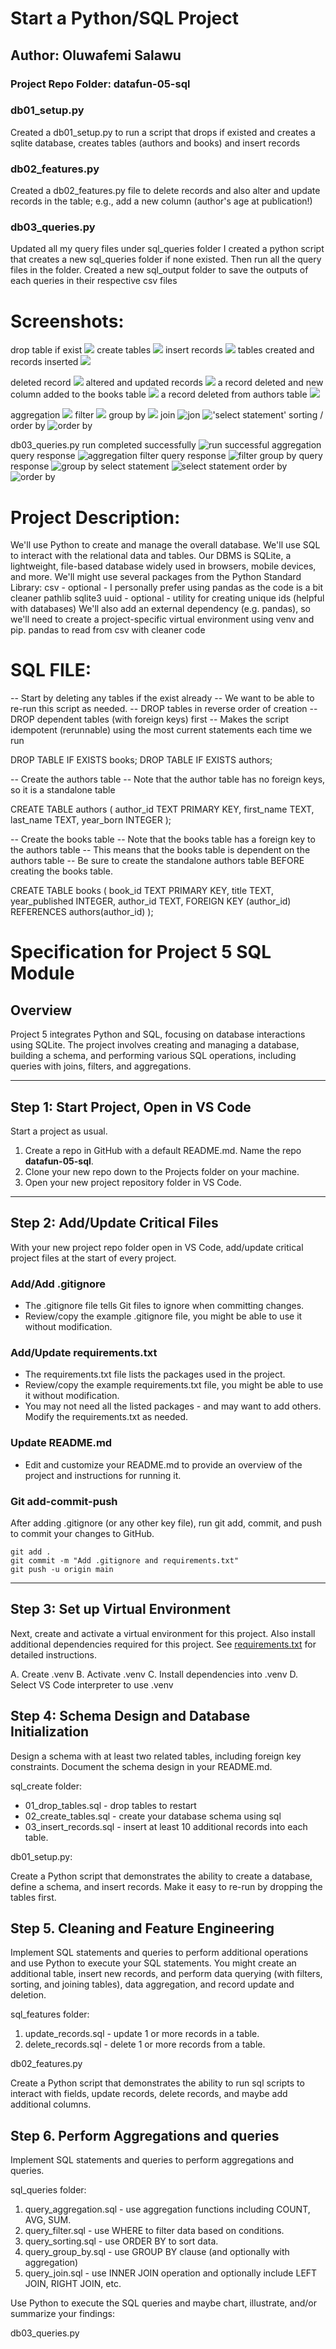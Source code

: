# Start a Python/SQL Project

## Author: Oluwafemi Salawu
### Project Repo Folder: datafun-05-sql

### db01_setup.py
Created a db01_setup.py to run a script that drops if existed and creates a sqlite database, creates tables (authors and books) and insert records

### db02_features.py
Created a db02_features.py file to delete records and also alter and update records in the table; e.g., add a new column (author's age at publication!)

### db03_queries.py
Updated all my query files under sql_queries folder
I created a python script that creates a new sql_queries folder if none existed. 
Then run all the query files in the folder.
Created a new sql_output folder to save the outputs of each queries in their respective csv files

# Screenshots:
drop table if exist
![](image-1.png)
create tables
![](image-2.png)
insert records
![](image-3.png)
tables created and records inserted
![](image.png)

deleted record
![](image-4.png)
altered and updated records
![](image-5.png)
a record deleted and new column added to the books table
![](image-6.png)
a record deleted from authors table
![](image-7.png)

aggregation
![](image-8.png)
filter
![](image-9.png)
group by
![](image-10.png)
join
![jon](image-11.png)
!['select statement'](image-12.png)
sorting / order by
![order by](image-13.png)

db03_queries.py run completed successfully
![run successful](image-14.png)
aggregation query response
![aggregation](image-15.png)
filter query response
![filter](image-16.png)
group by query response
![group by](image-17.png)
select statement
![select statement](image-18.png)
order by
![order by](image-19.png)


# Project Description:
We'll use Python to create and manage the overall database. 
We'll use SQL to interact with the relational data and tables. 
Our DBMS is SQLite, a lightweight, file-based database widely used in browsers, mobile devices, and more. 
We'll might use several packages from the  Python Standard Library:
csv - optional - I personally prefer using pandas as the code is a bit cleaner
pathlib
sqlite3
uuid - optional - utility for creating unique ids (helpful with databases)
We'll also add an external dependency (e.g. pandas), so we'll need to create a project-specific virtual environment using venv and pip. 
pandas to read from csv with cleaner code

# SQL FILE:
-- Start by deleting any tables if the exist already
-- We want to be able to re-run this script as needed.
-- DROP tables in reverse order of creation 
-- DROP dependent tables (with foreign keys) first
-- Makes the script idempotent (rerunnable) using the most current statements each time we run

DROP TABLE IF EXISTS books;
DROP TABLE IF EXISTS authors;

-- Create the authors table 
-- Note that the author table has no foreign keys, so it is a standalone table

CREATE TABLE authors (
    author_id TEXT PRIMARY KEY,
    first_name TEXT,
    last_name TEXT,
    year_born INTEGER
);

-- Create the books table
-- Note that the books table has a foreign key to the authors table
-- This means that the books table is dependent on the authors table
-- Be sure to create the standalone authors table BEFORE creating the books table.

CREATE TABLE books (
    book_id TEXT PRIMARY KEY,
    title TEXT,
    year_published INTEGER,
    author_id TEXT,
    FOREIGN KEY (author_id) REFERENCES authors(author_id)
);


# Specification for Project 5 SQL Module

## Overview

Project 5 integrates Python and SQL,
focusing on database interactions using SQLite.
The project involves creating and managing a database, building a schema, and performing various SQL operations,
including queries with joins, filters, and aggregations.

---

## Step 1: Start Project, Open in VS Code

Start a project as usual. 
1. Create a repo in GitHub with a default README.md. Name the repo **datafun-05-sql**. 
2. Clone your new repo down to the Projects folder on your machine. 
3. Open your new project repository folder in VS Code.

---

## Step 2: Add/Update Critical Files

With your new project repo folder open in VS Code, add/update critical project files at the start of every project. 

### Add/Add .gitignore

- The .gitignore file tells Git files to ignore when committing changes.
- Review/copy the example .gitignore file, you might be able to use it without modification.

### Add/Update requirements.txt

- The requirements.txt file lists the packages used in the project.
- Review/copy the example requirements.txt file, you might be able to use it without modification.
- You may not need all the listed packages - and may want to add others. Modify the requirements.txt as needed.

### Update README.md

- Edit and customize your README.md to provide an overview of the project and instructions for running it.
 
### Git add-commit-push

After adding .gitignore (or any other key file), run git add, commit, and push to commit your changes to GitHub. 

```shell
git add .
git commit -m "Add .gitignore and requirements.txt"
git push -u origin main
```

---

## Step 3: Set up Virtual Environment

Next, create and activate a virtual environment for this project. 
Also install additional dependencies required for this project.
See [requirements.txt](requirements.txt) for detailed instructions. 

A. Create .venv
B. Activate .venv
C. Install dependencies into .venv
D. Select VS Code interpreter to use .venv

## Step 4: Schema Design and Database Initialization

Design a schema with at least two related tables, including foreign key constraints.
Document the schema design in your README.md.

sql_create folder:

- 01_drop_tables.sql - drop tables to restart
- 02_create_tables.sql - create your database schema using sql 
- 03_insert_records.sql - insert at least 10 additional records into each table.

db01_setup.py:

Create a Python script that demonstrates the ability to create a database, define a schema, and insert records. 
Make it easy to re-run by dropping the tables first.




## Step 5. Cleaning and Feature Engineering

Implement SQL statements and queries to perform additional operations and use Python to execute your SQL statements.
You might create an additional table, insert new records,
and perform data querying (with filters, sorting, and joining tables),
data aggregation, and record update and deletion.

sql_features folder:

1. update_records.sql - update 1 or more records in a table.
2. delete_records.sql - delete 1 or more records from a table.

db02_features.py

Create a Python script that demonstrates the ability to run sql scripts 
to interact with fields, update records, delete records, and maybe add additional columns. 



## Step 6. Perform Aggregations and queries

Implement SQL statements and queries to perform aggregations and queries.

sql_queries folder: 

1. query_aggregation.sql - use aggregation functions including COUNT, AVG, SUM.
2. query_filter.sql - use WHERE to filter data based on conditions.
3. query_sorting.sql - use ORDER BY to sort data.
4. query_group_by.sql - use GROUP BY clause (and optionally with aggregation)
5. query_join.sql - use INNER JOIN operation and optionally include LEFT JOIN, RIGHT JOIN, etc.

Use Python to execute the SQL queries and maybe chart, illustrate, and/or summarize your findings:

db03_queries.py